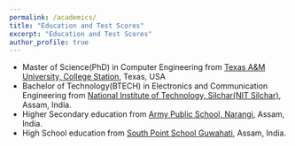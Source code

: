 ```yaml
---
permalink: /academics/
title: "Education and Test Scores"
excerpt: "Education and Test Scores"
author_profile: true
---
```


* Master of Science(PhD) in Computer Engineering from
[Texas A&M University, College Station](https://www.tamu.edu/),
Texas, USA 
* Bachelor of Technology(BTECH) in Electronics and Communication Engineering from 
[National Institute of Technology, Silchar(NIT Silchar)](http://www.nits.ac.in/),
Assam, India.
* Higher Secondary education from [Army Public School, Narangi](http://www.apsnarangi.com/), Assam, India.
* High School education from [South Point School Guwahati](http://www.spsghy.co.in/mainpage/index.html), Assam, India.

<!-- GRE and TOEFL Scores
---
* GRE Total Score : 322, Quant : 168, Verbal : 154, Analytical Writing : 4
* TOEFL Total Score : 102, Reading : 25, Listening : 24, Speaking : 27, Writing : 26
 -->
